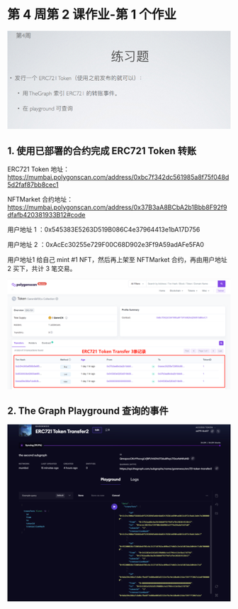 # 第 4 周第 2 课作业-第 1 个作业
![w4-2-1](./IMG/Assignment_w4-2-1.png)
## 1. 使用已部署的合约完成 ERC721 Token 转账
ERC721 Token 地址：https://mumbai.polygonscan.com/address/0xbc7f342dc561985a8f75f048d5d2faf87bb8cec1

NFTMarket 合约地址：https://mumbai.polygonscan.com/address/0x37B3aA8BCbA2b1Bbb8F92f9dfafb420381933B12#code

用户地址 1 ：0x545383E5263D519B086C4e37964413e1bA17D756

用户地址 2 ：0xAcEc30255e729F00C68D902e3Ff9A59adAFe5FA0

用户地址1 给自己 mint #1 NFT，然后再上架至 NFTMarket 合约，再由用户地址2 买下，共计 3 笔交易。

![w4-2-1](./IMG/1_ERC721Transfer_Mumbai.png)
## 2. The Graph Playground 查询的事件
![w4-2-1](./IMG/2_TheGraph_Playground1.png)
